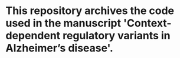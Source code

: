 # This repository archives the code used in the manuscript 'Context-dependent regulatory variants in Alzheimer’s disease'.
